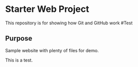 # Starter Web Project

This repository is for showing how Git and GitHub work
#Test
## Purpose

Sample website with plenty of files for demo.

This is a test.
